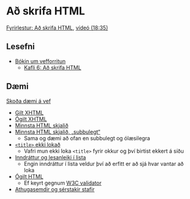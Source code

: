 # Að skrifa HTML

[Fyrirlestur: Að skrifa HTML](1.ad-skrifa-html.md), [vídeó (18:35)](https://youtu.be/PQADk732nVE)

## Lesefni

* [Bókin um vefforritun](https://bok.vefforritun.is/)
  * [Kafli 6: Að skrifa HTML](https://bok.vefforritun.is/06.ad-skrifa-html.html)

## Dæmi

[Skoða dæmi á vef](https://vefforritun.github.io/vef1-2022/namsefni/07.ad-skrifa-html)

* [Gilt XHTML](daemi/valid.xhtml)
* [Ógilt XHTML](daemi/invalid.xhtml)
* [Minnsta HTML skjalið](daemi/min.html)
* [Minnsta HTML skjalið, „subbulegt“](daemi/min.ugly.html)
  * Sama og dæmi að ofan en subbulegt og ólæsilegra
* [`<title>` ekki lokað](daemi/title.html)
  * Vafri mun ekki loka `<title>` fyrir okkur og því birtist ekkert á síðu
* [Inndráttur og lesanleiki í lista](daemi/indent.html)
  * Engin inndráttur í lista veldur því að erfitt er að sjá hvar vantar að loka
* [Ógilt HTML](daemi/invalid.html)
  * Ef keyrt gegnum [W3C validator](https://validator.w3.org/)
* [Athugasemdir og sérstakir stafir](daemi/other.html)
